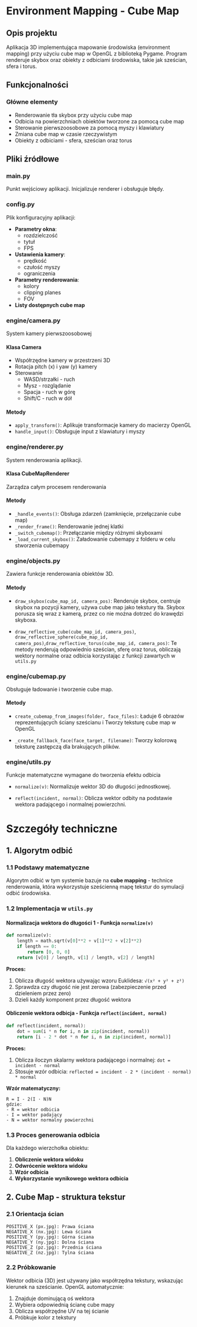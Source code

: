 # Environment Mapping - Cube Map

## Opis projektu

Aplikacja 3D implementująca mapowanie środowiska (environment mapping) przy użyciu cube map w OpenGL z biblioteką Pygame. Program renderuje skybox oraz obiekty z odbiciami środowiska, takie jak sześcian, sfera i torus.

## Funkcjonalności

### Główne elementy
- Renderowanie tła skybox przy użyciu cube map
- Odbicia na powierzchniach obiektów tworzone za pomocą cube map
- Sterowanie pierwszoosobowe za pomocą myszy i klawiatury
- Zmiana cube map w czasie rzeczywistym
- Obiekty z odbiciami - sfera, sześcian oraz torus

## Pliki źródłowe

### main.py
Punkt wejściowy aplikacji. Inicjalizuje renderer i obsługuje błędy.

### config.py
Plik konfiguracyjny aplikacji:
- **Parametry okna**: 
    - rozdzielczość
    - tytuł 
    - FPS
- **Ustawienia kamery**: 
    - prędkość
    - czułość myszy
    - ograniczenia
- **Parametry renderowania**: 
    - kolory
    - clipping planes
    - FOV
- **Listy dostępnych cube map**

### engine/camera.py
System kamery pierwszoosobowej

#### Klasa Camera
- Współrzędne kamery w przestrzeni 3D
- Rotacja pitch (x) i yaw (y) kamery
- Sterowanie 
  - WASD/strzałki - ruch
  - Mysz - rozglądanie
  - Spacja - ruch w górę
  - Shift/C - ruch w dół

#### Metody
- `apply_transform()`: Aplikuje transformacje kamery do macierzy OpenGL
- `handle_input()`: Obsługuje input z klawiatury i myszy

### engine/renderer.py
System renderowania aplikacji.

#### Klasa CubeMapRenderer
Zarządza całym procesem renderowania

#### Metody
- `_handle_events()`: Obsługa zdarzeń (zamknięcie, przełączanie cube map)
- `_render_frame()`: Renderowanie jednej klatki
- `_switch_cubemap()`: Przełączanie między różnymi skyboxami
- `_load_current_skybox()`: Załadowanie cubemapy z folderu w celu stworzenia cubemapy

### engine/objects.py
Zawiera funkcje renderowania obiektów 3D.

#### Metody

- `draw_skybox(cube_map_id, camera_pos)`:
Renderuje skybox, centruje skybox na pozycji kamery, używa cube map jako tekstury tła. Skybox porusza się wraz z kamerą, przez co nie można dotrzeć do krawędzi skyboxa.

- `draw_reflective_cube(cube_map_id, camera_pos)`,
`draw_reflective_sphere(cube_map_id, camera_pos)`,`draw_reflective_torus(cube_map_id, camera_pos)`: Te metody renderują odpowiednio sześcian, sferę oraz torus, obliczają wektory normalne oraz odbicia korzystając z funkcji zawartych w `utils.py`


### engine/cubemap.py
Obsługuje ładowanie i tworzenie cube map.
#### Metody
- `create_cubemap_from_images(folder, face_files)`:
Ładuje 6 obrazów reprezentujących ściany sześcianu i Tworzy teksturę cube map w OpenGL

- `_create_fallback_face(face_target, filename)`:
Tworzy kolorową teksturę zastępczą dla brakujących plików.

### engine/utils.py
Funkcje matematyczne wymagane do tworzenia efektu odbicia
- `normalize(v)`:
Normalizuje wektor 3D do długości jednostkowej.

- `reflect(incident, normal)`:
Oblicza wektor odbity na podstawie wektora padającego i normalnej powierzchni.



# Szczegóły techniczne

## 1. Algorytm odbić

### 1.1 Podstawy matematyczne

Algorytm odbić w tym systemie bazuje na **cube mapping** - technice renderowania, która wykorzystuje sześcienną mapę tekstur do symulacji odbić środowiska.

### 1.2 Implementacja w `utils.py`

#### Normalizacja wektora do długości 1 - Funkcja `normalize(v)` 
```python
def normalize(v):
    length = math.sqrt(v[0]**2 + v[1]**2 + v[2]**2)
    if length == 0:
        return [0, 0, 0]
    return [v[0] / length, v[1] / length, v[2] / length]
```

**Proces:**
1. Oblicza długość wektora używając wzoru Euklidesa: `√(x² + y² + z²)`
2. Sprawdza czy długość nie jest zerowa (zabezpieczenie przed dzieleniem przez zero)
3. Dzieli każdy komponent przez długość wektora

#### Obliczenie wektora odbicja - Funkcja `reflect(incident, normal)`
```python
def reflect(incident, normal):
    dot = sum(i * n for i, n in zip(incident, normal))
    return [i - 2 * dot * n for i, n in zip(incident, normal)]
```

**Proces:**
1. Oblicza iloczyn skalarny wektora padającego i normalnej: `dot = incident · normal`
2. Stosuje wzór odbicia: `reflected = incident - 2 * (incident · normal) * normal`

**Wzór matematyczny:**
```
R = I - 2(I · N)N
gdzie:
- R = wektor odbicia
- I = wektor padający
- N = wektor normalny powierzchni
```

### 1.3 Proces generowania odbicia

Dla każdego wierzchołka obiektu:
1. **Obliczenie wektora widoku**
2. **Odwrócenie wektora widoku** 
3. **Wzór odbicia** 
4. **Wykorzystanie wynikowego wektora odbicia** 

## 2. Cube Map - struktura tekstur

### 2.1 Orientacja ścian
```
POSITIVE_X (px.jpg): Prawa ściana
NEGATIVE_X (nx.jpg): Lewa ściana
POSITIVE_Y (py.jpg): Górna ściana
NEGATIVE_Y (ny.jpg): Dolna ściana
POSITIVE_Z (pz.jpg): Przednia ściana
NEGATIVE_Z (nz.jpg): Tylna ściana
```

### 2.2 Próbkowanie
Wektor odbicia (3D) jest używany jako współrzędna tekstury, wskazując kierunek na sześcianie. OpenGL automatycznie:
1. Znajduje dominującą oś wektora
2. Wybiera odpowiednią ścianę cube mapy
3. Oblicza współrzędne UV na tej ścianie
4. Próbkuje kolor z tekstury

